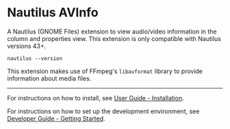 # Nautilus AVInfo

A Nautilus (GNOME Files) extension to view audio/video information in the column and properties view.
This extension is only compatible with Nautilus versions 43+.
```
nautilus --version
```

This extension makes use of FFmpeg's `libavformat` library to provide information about media files.

---

For instructions on how to install, see [User Guide - Installation](install).

For instructions on how to set up the development environment, see [Developer Guide - Getting Started](develop).
